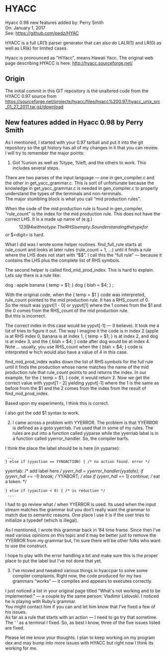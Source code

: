 # HYACC 

Hyacc 0.98 new features added by: Perry Smith  
On: January 1, 2017  
See: https://github.com/pedz/HYAC


HYACC is a full LR(1) parser generator that can also do LALR(1) and
LR(0) as well as LR(k) for limited cases.

Hyacc is pronounced as "HiYacc", means Hawaii Yacc.  The original web
page describing HYACC is here: http://hyacc.sourceforge.net/

## Origin

The initial commit in this GIT repository is the unaltered code from
the HYACC 0.97 source from
https://sourceforge.net/projects/hyacc/files/hyacc%200.97/hyacc_unix_src_01_27_2011.tar.gz/download

## New features added in Hyacc 0.98 by Perry Smith

As I mentioned, I started with your 0.97 tarball and put it into the git 
repository so the git history has all of my changes in it that you can review.  
I will try to remember the major points:

1) Got %union as well as %type, %left, and the others to work.  This includes several steps.

There are two parses of the input language — one in gen_compiler.c and 
the other in get_yacc_grammar.c.  This is sort of unfortunate because 
the knowledge in get_yacc_grammar.c is needed in gen_compiler.c to properly 
understand the types of the terminals and non-terminals.  
The major stumbling block is what you call “mid production rules”.

When the code of the mid production rule is found in gen_compiler, 
“rule_count” is the index for the mid production rule.  This does not 
have the correct LHS.  It is a made up name of (e.g.) $$123@4 with no type.  
The RHS is empty.  So understanding the type for $$ or $&lt;digit> is hard.

What I did was I wrote some helper routines.  find_full_rule starts at 
rule_count and looks at later rules (rule_count + 1, …) until it finds a 
rule where the LHS does not start with “$$”.  I call this the “full rule” — 
because it contains the LHS plus the complete list of RHS symbols.

The second helper is called find_mid_prod_index.  This is hard to explain.  
Lets say there is a rule like:

dog : apple banana { temp = $1; } dog { blah = $4; } ;

With the original code, when the { temp = $1 } code was interpreted, 
rule_count pointed to the mid production rule.  It has a RHS_count of 0.  
So the result was yypvt[1 - 0] or yypvt[1] where the 1 comes from the $1 
and the 0 comes from the RHS_count of the mid production rule.  
But this is incorrect.

The correct index in this case would be yypvt[-1] — (I believe).  It took me 
a lot of tries to figure it out.  The way I imagine it the code is in index 2 
(apple is at RHS index 0, banana is at index 1, { temp = $1; } is at index 2, 
and dog is at index 3, and the { blah = $4; } code after dog would be at index 4.  
Note ... usually, you use RHS_count when the { blah = $4; } code is interpreted w
hich would also have a value of 4 in this case.

find_mid_prod_index walks down the list of RHS symbols for the full rule until it 
finds the production whose name matches the name of the mid production rule that 
rule_count points to and returns the index.  In our example, for the 
{ temp = $1; } code, it would return 2.  Now we get the correct value with 
yypvt[1 - 2] yielding yypvt[-1] where the 1 is the same as before from the 
$1 and the 2 comes from the index from the result of find_mid_prod_index.

Based upon my experiments, I think this is correct.

I also got the odd $<val>1 syntax to work.

2) I came across a problem with YYERROR.  The problem is that YYERROR is 
defined as a goto yyerrlab.  I’ve used that in some of my rules.  The rules 
are put into a function called yyparse while the yyerrlab label is in a 
function called yyerror_handler.  So, the compiler barfs.

I think the place the label should be is here (in yyparse):

     ...
    } else if (yyaction == YYNOACTION) { /* no action found. error */
 yyerrlab: /* add label here */
      yyerr_hdl = yyerror_handler(yystate); 
      if (yyerr_hdl == -1) break; /* YYABORT; */
      else if (yyerr_hdl == 1) continue; /* eat a token. */

    } else if (yyaction < 0) { /* is reduction */
     ...

I had to go review what / when YYERROR is used.  Its used when the 
input stream matches the grammar but you don’t really want the grammar to 
match due to semantic reasons.  One place I use it is if the user tries 
to initialize a typedef (which is illegal).

As I mentioned, I wrote this grammar back in ’84 time frame.  Since then 
I’ve read various opinions on this topic and it may be better just to remove 
the YYERROR from my grammar but, I’m sure there will be other folks who want 
to use the construct.

I hope to play with the error handling a bit and make sure this is the proper 
place to put the label but I’ve not done that yet.

3) I’ve moved and tweaked various things in hyaccpar to solve some compiler 
complaints.  Right now, the code produced for my two grammars “works” — it 
compiles and appears to executes correctly.

I just noticed a list in your original page titled "What's not working and to be implemented:" 
— a couple by the same person: Vladimir Lidovski.  I noticed he is playing with Ruby’s grammar.  
You might contact him if you can and let him know that I’ve fixed a few of his issues.  
As far as a rule that starts with an action — I need to go try that sometime.  
The ‘ ‘ as a terminal I fixed.  So, as best I know, three of the five issues listed are fixed.

Please let me know your thoughts.  I plan to keep working on my program dex and may 
bump into more issues with HYACC but right now I think its working for me.
